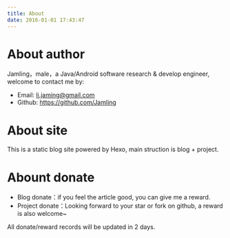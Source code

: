 ```yaml
---
title: About
date: 2016-01-01 17:43:47
---
```


# About author

Jamling，male，a Java/Android software research & develop engineer, welcome to contact me by:
 * Email: <a href="mailto:li.jaming@gmail.com" title="li.jaming@gmail.com">li.jaming@gmail.com</a>
 * Github: https://github.com/Jamling

# About site
This is a static blog site powered by Hexo, main struction is blog + project.

# Abount donate
 * Blog donate：if you feel the article good, you can give me a reward.
 * Project donate：Looking forward to your star or fork on github, a reward is also welcome~
 
All donate/reward records will be updated in 2 days.

